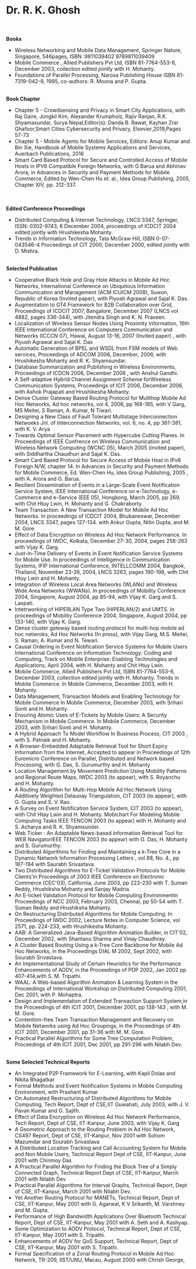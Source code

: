 # Dr. R. K. Ghosh
<br>
<br>
<b>Books</b>
<br>
<ul>
  <li>
<href="https://www.springer.com/gp/book/9789811039409">Wireless Networking and Mobile Data Management, Springer Nature, Singapore, 546pages, ISBN :9811039402 9789811039409</href>
    
<li>Mobile Commerce , Allied Publishers Pvt Ltd, ISBN 81-7764-553-6, December 2003, collection edited jointly with H. Mohanty.</li>

<li><href="https://www.amazon.com/Foundations-Parallel-Processing-R-K-Ghosh/dp/8173190321">Foundations of Parallel Processing, Narosa Publishing House ISBN 81-7319-042-9, 1995, co-authors: R. Moona and P. Gupta.</href></li>
    </ul>
<br>
<b>Book Chapter</b>
<ul>
  <li> 
    <href="https://doi.org/10.1016/B978-0-12-815032-0.00005-6">
      Chapter 5 - Crowdsensing and Privacy in Smart City Applications, with Raj Gaire, Jongkil Kim, Alexander Krumpholz, Rajiv Ranjan, R.K. Shyamasundar, Surya Nepal,Editor(s): Danda B. Rawat, Kayhan Zrar Ghafoor,Smart Cities Cybersecurity and Privacy,
Elsevier,2019,Pages 57-73
    </href></li>
 <li> 
 <href="https://www.crcpress.com/Handbook-of-Mobile-Systems-Applications-and-Services/Kumar-Xie/p/book/9781138199033">
   Chapter 5 - Mobile Agents for Mobile Services, Editors: Anup Kumar and Bin Xie, Handbook of Mobile Systems Applications 
   and Services, Auerbach Publications, 2016 
   </href> 
</li>
  
  <li>
  <href="https://www.iitg.ac.in/gb/papers/smartcard_04.pdf">
  Smart Card Based Protocol for Secure and Controlled Access of Mobile Hosts in IPV6 Compatible Foreign Networks, with G Barua and Abhinav Arora, in Advances in Security and Payment Methods for Mobile Commerce, Edited by Wen-Chen Hu et. al., Idea Group Publishing, 2005, Chapter XIV, pp. 312-337. 
  </href>
</li>
  </ul>
  
<br>
<br>
<b>Edited Conference Proceedings</b>
<br>
<ul>
<li><href="https://link.springer.com/conference/icdcit_">
Distributed Computing & Internet Technology, LNCS 3347, Springer, ISSN: 0302-9743, 6 December 2004, proceedings of ICDCIT 2004 edited jointly with Hrushikesha Mohanty.</href></li>
  
<li>Trends in Information Technology, Tata McGraw Hill, ISBN 0-07-043546-4 Proceedings of CIT 2000, December 2000, edited jointly with D. Mishra.</li>

</ul>
  
<br>  
<b>Selected Publication </b>
<br>

<ul>
<li>Cooperative Black Hole and Gray Hole Attacks in Mobile Ad Hoc Networks, International Conference on Ubiquitous Information Communication and Management (ACM ICUICM 2008), Suwon, Republic of Korea (Invited paper), with Piyush Agrawal and Sajal K. Das.</li>
<li>Augmentation to GT4 Framework for B2B Collaboration over Grid, Proceedings of ICDCIT 2007, Bangalore, December 2007 (LNCS vol 4882, pages 336-344), with Jitendra Singh and K. N. Praveen.</li>
<li>Localization of Wireless Sensor Nodes Using Proximity Information, 16th IEEE International Conference on Computers Communication and Networks (ICCCN 07), Hawai, August 13-16, 2007 (Invited paper) , with Piyush Agrawal and Sajal K. Das</li>
<li>Automatic Generation of BPEL and WSDL from FSM models of Web services, Proceedings of ADCOM 2006, December, 2006, with Hrushikesha Mohanty and R. K. Shyamsundar.</li>
<li>Database Summarization and Publishing in Wireless Environments, Proceedings of ICDCN 2006, December 2006 , with Anshul Gandhi.
<li>A Self-adaptive Hybrid Channel Assignment Scheme forWireless Communication Systems, Proceedings of ICIT 2006, December 2006, with Ashok Prajapati and Hrushikesha Mohanty.</li>
<li>Dense Cluster Gateway Based Routing Protocol for Mulithop Mobile Ad Hoc Networks, Ad hoc networks, vol 4, 2006, pp 168-185, with V Garg, MS Meitei, S Raman, A. Kumar, N Tiwari.</li>
<li>Designing a New Class of Fault Tolerant Multistage Interconnection Netwoeks Jnl. of Interconnection Networks, vol. 6, no. 4, pp 361-381, with K. V. Arya</li>
<li>Towards Optimal Sensor Placement with Hypercube Cutting Planes. In Proceedings of IEEE Confrence on Wireless Communication and Wireless Network Computing (WCNC 05), March 2005 (invited paper), with Siddhartha Chaudhuri and Sajal K. Das.</li>
<li>Smart Card Based Protocol for Secure Access of Mobile Host in IPv6 Foreign N/W, chapter 14. In Advances in Security and Payment Methods for Mobile Commerce, Ed. Wen-Chen Hu, Idea Group Publishing, 2005 , with A. Arora and G. Barua.</li>
<li>Resilient Dissemination of Events in a Large-Scale Event Notification Service System, IEEE International Conference on e-Technology, e-Commerce and e-Service (EEE 05), Hongkong, March 2005, pp 269. with Chit Htuy Lwin, H. Mohanty and G. Chakraborty.</li>
<li>Team Transaction: A New Transaction Model for Mobile Ad Hoc Networks. In proceedings of ICDCIT 2004, Bhubaneswar, December 2004, LNCS 3347, pages 127-134. with Ankur Gupta, Nitin Gupta, and M. M. Gore.</li>
<li>Effect of Data Encryption on Wireless Ad Hoc Network Performance. In proceedings of IWDC, Kolkata, December 27-30, 2004, pages 258-263 with Vijay K. Garg.</li>
<li>Just-in-Time Delivery of Events in Event Notification Service Systems for Mobile Use. In proceedings of Intelligence in Communication Systems, IFIP International Conference, INTELLCOMM 2004, Bangkok, Thailand, November 23-26, 2004, LNCS 3283, pages 190-198, with Chit Htuy Lwin and H. Mohanty.</li>
<li>Integration of Wireless Local Area Networks (WLANs) and Wireless Wide Area Networks (WWANs). In proceedings of Mobility Conference 2004, Singapore, August 2004, pp 85-94, with Vijay K. Garg and S. Laxpati.</li>
<li>Intetrworking of HIPERLAN Type Two (HIPERLAN/2) and UMTS. In proceedings of Mobility Conference 2004, Singapore, August 2004, pp 133-140, with Vijay K. Garg.</li>
<li>Dense cluster gateway based routing protocol for multi-hop mobile ad hoc netwroks, Ad Hoc Networks (In press), with Vijay Garg, M.S. Meitei, S. Raman, A. Kumar and N. Tewari.</li>
<li>Causal Ordering in Event Notification Service Systems for Mobile Users International Conference on Information Technology: Coding and Computing, Track on Mobile Enterprise: Enabling Technologies and Applications, April 2004, with H. Mohanty and Chit Htuy Lwin.</li>
<li>Mobile Commerce, Allied Publishers Pvt Ltd, ISBN 81-7764-553-6, December 2003, collection edited jointly with H. Mohanty.
Trends in Mobile Commerce. In Mobile Commerce, December 2003, with H. Mohanty.</li>
<li>Data Management, Transaction Models and Enabling Technology for Mobile Commerce In Mobile Commerce, December 2003, with Srihari Sonti and H. Mohanty.</li>
<li>Ensuring Atomic Uses of E-Tickets by Mobile Users: A Security Mechanism in Mobile Commerce. In Mobile Commerce, December 2003, with Srihari Sonti and H. Mohanty.</li>
<li>A Hybrid Approach To Model Workflow In Business Process, CIT 2003 , with S. Patnaik and H. Mohanty.</li>
<li>A Browser-Embedded Adaptable Retrieval Tool for Short Expiry Information from the Internet, Accepted to appear in Proceedings of 12th Euromicro Conference on Parallel, Distributed and Network based Processing, with G. Das, S. Gurumurthy and H. Mohanty</li>
<li>Location Management by Movement Prediction Using Mobility Patterns and Regional Route Maps, IWDC 2003 (to appear), with S. Royanchu and H. Mohanty.</li>
<li>A Routing Algorithm for Multi-Hop Mobile Ad Hoc Network Using Additively Weighted Delaunay Triangulation, CIT 2003 (to appear), with G. Gupta and S. V. Rao.</li>
<li>A Survey on Event Notification Service System, CIT 2003 (to appear), with Chit Htay Lwin and H. Mohanty.
Mobichart For Modeling Mobile Computing Tasks IEEE TENCON 2003 (to appear) with H. Mohanty and S. Acharya and R. K. Shyamsunder.</li>
<li>Web Ticker : An Adaptable News-based information Retrieval Tool for WEB NavigatorIEEE TENCON 2003 (to appear) with G. Das, H. Mohanty and S. Gurumurthy.</li>
<li>Distributed Algorithms for Finding and Maintaining a k-Tree Core in a Dynamic Network Information Processing Letters , vol 88, No. 4., pp 187-194 with Saurabh Srivastava.</li>
<li>Two Distributed Algorithms for E-Ticket Validation Protocols for Mobile Clients'in Proceedings of 2003 IEEE Conference on Electronic Commerce (CEC'03), California, June 2003, pp 223-230 with T. Suman Reddy, Hrushiksha Mohanty and Sanjay Madria.</li>
<li>An E-ticket Validation Protocol for Mobile Computing Environmentin Proceedings of NCC 2003, February 2003, Chennai, pp 50-54 with T. Suman Reddy and Hrushiksha Mohanty.</li>
<li>On Restructuring Distributed Algorithms for Mobile Computing. In Proceedings of IWDC 2002, Lecture Notes in Computer Science, vol 2571, pp. 224-233, with Hrushikesha Mohanty.</li>
<li>AAB: A Generalized Java-Based Algorithm Animation Builder, in CIT'02, December 2002, with Shantanu Sharma and Vinay Chaudhray. </li>
<li>A Cluster Based Routing Using a k-Tree Core Backbone for Mobile Ad Hoc Networks, in the Proceedings DIAL M 2002, Sept 2002, with Sourabh Srivastava.</li>
<li>An Implementational Study of Certain Heuristics for the Performance Enhancements of AODV, in the Proceedings of PDP 2002, Jan 2002 pp 407-414,with S. M. Tripathi. </li>
<li>WAAL: A Web-based Algorithm Animation & Learning System in the Proceedings of International Workshop on Distributed Computing 2001, Dec 2001, with P. Mohaptra.</li>
<li>Design and Implementation of Extended Transaction Support System,in the Proceedings of 4th ICIT 2001, December 2001, pp 138-143 , with M. M. Gore.</li>
<li>Contention-free Team Transaction Management and Recovery on Mobile Networks using Ad Hoc Groupings, in the Proceedings of 4th ICIT 2001, December 2001, pp 31-36 with M. M. Gore. </li>
<li>Practical Parallel Algorithms for Some Tree Computation Problem, Proceedings of 4th ICIT 2001, Dec 2001, pp 291-296 with Nilabh Dev.</li>
  </ul>
  <br>
<b>Some Selected Technical Reports</b>
<br>
<ul>
 <li> <href="https://arxiv.org/abs/1903.05474">An Integrated P2P Framework for E-Learning, with Kapil Dolas and Nikita Bhagatkar</href></li>
  <li><href="https://arxiv.org/abs/1909.02599">Formal Methods and Event Notification Systems in Mobile Computing Environment, with Prashant Kumar</href> </li>
  <li>On Automated Restructuring of Distributed Algorithms for Mobile Computing, Tech Report, Dept of CSE,IIT Guwahati, July 2003, with J. V. Pavan Kumar and G. Sajith.</li>
    
<li>Effect of Data Encryption on Wireless Ad Hoc Network Performance, Tech Report, Dept of CSE, IIT-Kanpur, June 2003, with Vijay K. Garg</li>

<li>A Geometric Approach to the Routing Problem in Ad Hoc Network, CS497 Report, Dept of CSE, IIT-Kanpur, Nov 2001 with Sohom Mazumdar and Sourabh Srivastava</li>

<li>A Distributed Location Tracking and Call Accounting System for Mobile and Non Mobile Users, Technical Report Dept of CSE, IIT-Kanpur, June 2001 with Chinmoy Das</li>

<li>A Practical Parallel Algorithm for Finding the Block Tree of a Simply Connected Graph, Technical Report Dept of CSE, IIT-Kanpur, March 2001 with Nilabh Dev</li>

<li>Practical Parallel Algorithms for Interval Graphs, Technical Report, Dept of CSE, IIT-Kanpur, March 2001 with Nilabh Dev. </li>

<li>Yet Another Routing Protocol for MANETs, Technical Report, Dept of CSE, IIT-Kanpur, May 2001 with G. Agarwal, K V Srikanth, M. Varshney and M. Gupta. </li>

<li>Performance of High Bandwidth Applications Over Bluetooth Technical Report, Dept of CSE, IIT-Kanpur, May 2001 with A. Seth and A. Kashyap.</li>

<li>Some Optimization to AODV Protocol, Technical Report, Dept of CSE, IIT-Kanpur, May 2001 with S. Tripathi.</li>

<li>Enhancements of AODV for QoS Support, Technical Report, Dept of CSE, IIT-Kanpur, May 2001 with S. Tripathi. </li>

<li>Formal Specification of a Zonal Routing Protocol in Mobile Ad Hoc Network, TR-209, IIST/UNU, Macau, August 2000 with Chrish George,</li>
</ul>
